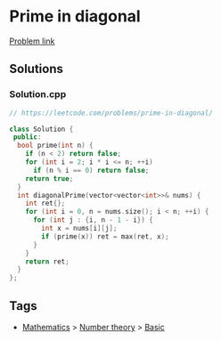 # Prime in diagonal

[Problem link](https://leetcode.com/problems/prime-in-diagonal/)

## Solutions


### Solution.cpp
```cpp
// https://leetcode.com/problems/prime-in-diagonal/

class Solution {
 public:
  bool prime(int n) {
    if (n < 2) return false;
    for (int i = 2; i * i <= n; ++i)
      if (n % i == 0) return false;
    return true;
  }
  int diagonalPrime(vector<vector<int>>& nums) {
    int ret{};
    for (int i = 0, n = nums.size(); i < n; ++i) {
      for (int j : {i, n - 1 - i}) {
        int x = nums[i][j];
        if (prime(x)) ret = max(ret, x);
      }
    }
    return ret;
  }
};
```
## Tags

* [Mathematics](/README.md#Mathematics) > [Number theory](/README.md#Mathematics-Number_theory) > [Basic](/README.md#Mathematics-Number_theory-Basic)
